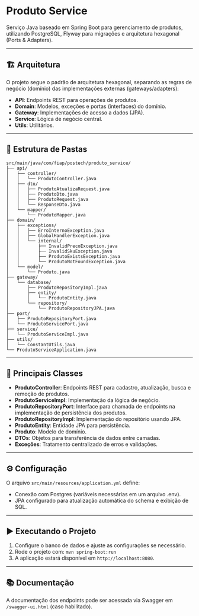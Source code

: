# Produto Service

Serviço Java baseado em Spring Boot para gerenciamento de produtos, utilizando PostgreSQL, Flyway para migrações e arquitetura hexagonal (Ports & Adapters).

---

## 🏗️ Arquitetura

O projeto segue o padrão de arquitetura hexagonal, separando as regras de negócio (domínio) das implementações externas (gateways/adapters):

- **API**: Endpoints REST para operações de produtos.
- **Domain**: Modelos, exceções e portas (interfaces) do domínio.
- **Gateway**: Implementações de acesso a dados (JPA).
- **Service**: Lógica de negócio central.
- **Utils**: Utilitários.

---

## 📁 Estrutura de Pastas
```
src/main/java/com/fiap/postech/produto_service/
├── api/
│   ├── controller/
│   │   └── ProdutoController.java
│   ├── dto/
│   │   ├── ProdutoAtualizaRequest.java
│   │   ├── ProdutoDto.java
│   │   ├── ProdutoRequest.java
│   │   └── ResponseDto.java
│   └── mapper/
│       └── ProdutoMapper.java
├── domain/
│   ├── exceptions/
│   │   ├── ErroInternoException.java
│   │   ├── GlobalHandlerException.java
│   │   └── internal/
│   │       ├── InvalidPrecoException.java
│   │       ├── InvalidSkuException.java
│   │       ├── ProdutoExistsException.java
│   │       └── ProdutoNotFoundException.java
│   └── model/
│       └── Produto.java
├── gateway/
│   └── database/
│       ├── ProdutoRepositoryImpl.java
│       ├── entity/
│       │   └── ProdutoEntity.java
│       └── repository/
│           └── ProdutoRepositoryJPA.java
├── port/
│   ├── ProdutoRepositoryPort.java
│   └── ProdutoServicePort.java
├── service/
│   └── ProdutoServiceImpl.java
├── utils/
│   └── ConstantUtils.java
└── ProdutoServiceApplication.java
```
---

## 🧩 Principais Classes

- **ProdutoController**: Endpoints REST para cadastro, atualização, busca e remoção de produtos.
- **ProdutoServiceImpl**: Implementação da lógica de negócio.
- **ProdutoRepositoryPort**: Interface para chamada de endpoints na implementação de persistência dos produtos.
- **ProdutoRepositoryImpl**: Implementação do repositório usando JPA.
- **ProdutoEntity**: Entidade JPA para persistência.
- **Produto**: Modelo de domínio.
- **DTOs**: Objetos para transferência de dados entre camadas.
- **Exceções**: Tratamento centralizado de erros e validações.

---

## ⚙️ Configuração

O arquivo `src/main/resources/application.yml` define:

- Conexão com Postgres (variáveis necessárias em um arquivo .env).
- JPA configurado para atualização automática do schema e exibição de SQL.

---

## ▶️ Executando o Projeto

1. Configure o banco de dados e ajuste as configurações se necessário.
2. Rode o projeto com: `mvn spring-boot:run`
3. A aplicação estará disponível em `http://localhost:8080`.

---

## 📚 Documentação
A documentação dos endpoints pode ser acessada via Swagger em `/swagger-ui.html` (caso habilitado).

